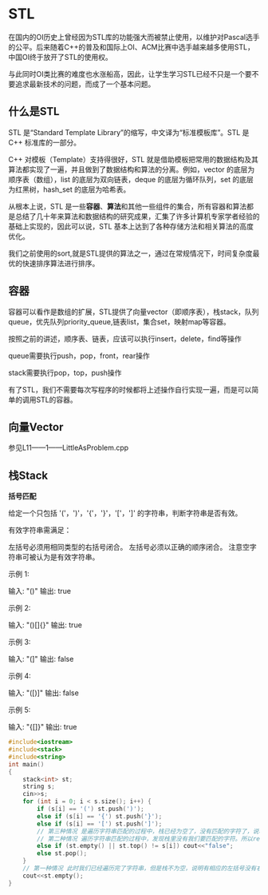 # STL

在国内的OI历史上曾经因为STL库的功能强大而被禁止使用，以维护对Pascal选手的公平。后来随着C++的普及和国际上OI、ACM比赛中选手越来越多使用STL，中国OI终于放开了STL的使用权。

与此同时OI类比赛的难度也水涨船高，因此，让学生学习STL已经不只是一个要不要追求最新技术的问题，而成了一个基本问题。

## 什么是STL

STL 是“Standard Template Library”的缩写，中文译为“标准模板库”。STL 是 C++ 标准库的一部分。

C++ 对模板（Template）支持得很好，STL 就是借助模板把常用的数据结构及其算法都实现了一遍，并且做到了数据结构和算法的分离。例如，vector 的底层为顺序表（数组），list 的底层为双向链表，deque 的底层为循环队列，set 的底层为红黑树，hash_set 的底层为哈希表。

从根本上说，STL 是一些**容器**、**算法**和其他一些组件的集合，所有容器和算法都是总结了几十年来算法和数据结构的研究成果，汇集了许多计算机专家学者经验的基础上实现的，因此可以说，STL 基本上达到了各种存储方法和相关算法的高度优化。

我们之前使用的sort,就是STL提供的算法之一，通过在常规情况下，时间复杂度最优的快速排序算法进行排序。

## 容器

容器可以看作是数组的扩展，STL提供了向量vector（即顺序表），栈stack，队列queue，优先队列priority_queue,链表list，集合set，映射map等容器。

按照之前的讲述，顺序表、链表，应该可以执行insert，delete，find等操作

queue需要执行push，pop，front，rear操作

stack需要执行pop，top，push操作

有了STL，我们不需要每次写程序的时候都将上述操作自行实现一遍，而是可以简单的调用STL的容器。

## 向量Vector

参见L11——1——LittleAsProblem.cpp

## 栈Stack

**括号匹配**

给定一个只包括 '('，')'，'{'，'}'，'['，']' 的字符串，判断字符串是否有效。

有效字符串需满足：

左括号必须用相同类型的右括号闭合。
左括号必须以正确的顺序闭合。
注意空字符串可被认为是有效字符串。

示例 1:

输入: "()"
输出: true

示例 2:

输入: "()[]{}"
输出: true

示例 3:

输入: "(]"
输出: false

示例 4:

输入: "([)]"
输出: false

示例 5:

输入: "{[]}"
输出: true

```cpp
#include<iostream>
#include<stack>
#include<string>
int main()
{
    stack<int> st;
    string s;
    cin>>s;
    for (int i = 0; i < s.size(); i++) {
        if (s[i] == '(') st.push(')');
        else if (s[i] == '{') st.push('}');
        else if (s[i] == '[') st.push(']');
        // 第三种情况 是遍历字符串匹配的过程中，栈已经为空了，没有匹配的字符了，说明右括号没有找到对应的左括号 return false
        // 第二种情况 遍历字符串匹配的过程中，发现栈里没有我们要匹配的字符。所以return false
        else if (st.empty() || st.top() != s[i]) cout<<"false";
        else st.pop(); 
    }
    // 第一种情况 此时我们已经遍历完了字符串，但是栈不为空，说明有相应的左括号没有右括号来匹配，所以return false，否则就return true
    cout<<st.empty();
}
```
